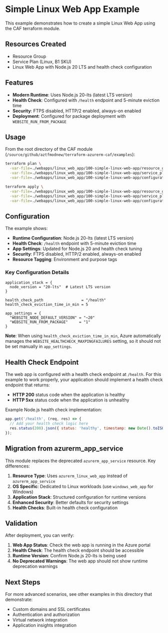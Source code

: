 # Simple Linux Web App Example

This example demonstrates how to create a simple Linux Web App using the CAF terraform module.

## Resources Created

- Resource Group
- Service Plan (Linux, B1 SKU)
- Linux Web App with Node.js 20 LTS and health check configuration

## Features

- **Modern Runtime**: Uses Node.js 20-lts (latest LTS version)
- **Health Check**: Configured with `/health` endpoint and 5-minute eviction time
- **Security**: FTPS disabled, HTTP/2 enabled, always-on enabled
- **Deployment**: Configured for package deployment with `WEBSITE_RUN_FROM_PACKAGE`

## Usage

From the root directory of the CAF module (`/source/github/aztfmodnew/terraform-azurerm-caf/examples`):

```bash
terraform plan \
  -var-file=./webapps/linux_web_app/100-simple-linux-web-app/resource_groups.tfvars \
  -var-file=./webapps/linux_web_app/100-simple-linux-web-app/service_plans.tfvars \
  -var-file=./webapps/linux_web_app/100-simple-linux-web-app/configuration.tfvars

terraform apply \
  -var-file=./webapps/linux_web_app/100-simple-linux-web-app/resource_groups.tfvars \
  -var-file=./webapps/linux_web_app/100-simple-linux-web-app/service_plans.tfvars \
  -var-file=./webapps/linux_web_app/100-simple-linux-web-app/configuration.tfvars
```

## Configuration

The example shows:

- **Runtime Configuration**: Node.js 20-lts (latest LTS version)
- **Health Check**: `/health` endpoint with 5-minute eviction time
- **App Settings**: Updated for Node.js 20 and health check tuning
- **Security**: FTPS disabled, HTTP/2 enabled, always-on enabled
- **Resource Tagging**: Environment and purpose tags

### Key Configuration Details

```hcl
application_stack = {
  node_version = "20-lts"  # Latest LTS version
}

health_check_path                 = "/health"
health_check_eviction_time_in_min = 5

app_settings = {
  "WEBSITE_NODE_DEFAULT_VERSION" = "~20"
  "WEBSITE_RUN_FROM_PACKAGE"     = "1"
}
```

**Note**: When using `health_check_eviction_time_in_min`, Azure automatically manages the `WEBSITE_HEALTHCHECK_MAXPINGFAILURES` setting, so it should not be set manually in `app_settings`.

## Health Check Endpoint

The web app is configured with a health check endpoint at `/health`. For this example to work properly, your application should implement a health check endpoint that returns:

- **HTTP 200** status code when the application is healthy
- **HTTP 5xx** status code when the application is unhealthy

Example Node.js health check implementation:
```javascript
app.get('/health', (req, res) => {
  // Add your health check logic here
  res.status(200).json({ status: 'healthy', timestamp: new Date().toISOString() });
});
```

## Migration from azurerm_app_service

This module replaces the deprecated `azurerm_app_service` resource. Key differences:

1. **Resource Type**: Uses `azurerm_linux_web_app` instead of `azurerm_app_service`
2. **OS Specific**: Dedicated to Linux workloads (use `windows_web_app` for Windows)
3. **Application Stack**: Structured configuration for runtime versions
4. **Enhanced Security**: Better defaults for security settings
5. **Health Checks**: Built-in health check configuration

## Validation

After deployment, you can verify:

1. **Web App Status**: Check the web app is running in the Azure portal
2. **Health Check**: The health check endpoint should be accessible
3. **Runtime Version**: Confirm Node.js 20-lts is being used
4. **No Deprecated Warnings**: The web app should not show runtime deprecation warnings

## Next Steps

For more advanced scenarios, see other examples in this directory that demonstrate:

- Custom domains and SSL certificates
- Authentication and authorization
- Virtual network integration
- Application insights integration
